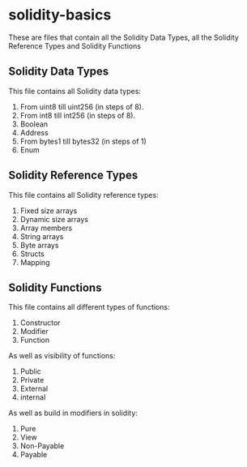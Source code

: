 # solidity-basics

These are files that contain all the Solidity Data Types, all the Solidity Reference Types and Solidity Functions

## Solidity Data Types

This file contains all Solidity data types:

1. From uint8 till uint256 (in steps of 8).
2. From int8 till int256 (in steps of 8).
3. Boolean
4. Address
5. From bytes1 till bytes32 (in steps of 1)
6. Enum

## Solidity Reference Types

This file contains all Solidity reference types:

1. Fixed size arrays
2. Dynamic size arrays
3. Array members
4. String arrays
5. Byte arrays
6. Structs
7. Mapping

## Solidity Functions 

This file contains all different types of functions:

1. Constructor
2. Modifier
3. Function

As well as visibility of functions:

1. Public
2. Private
3. External
4. internal

As well as build in modifiers in solidity:

1. Pure
2. View
3. Non-Payable
4. Payable
